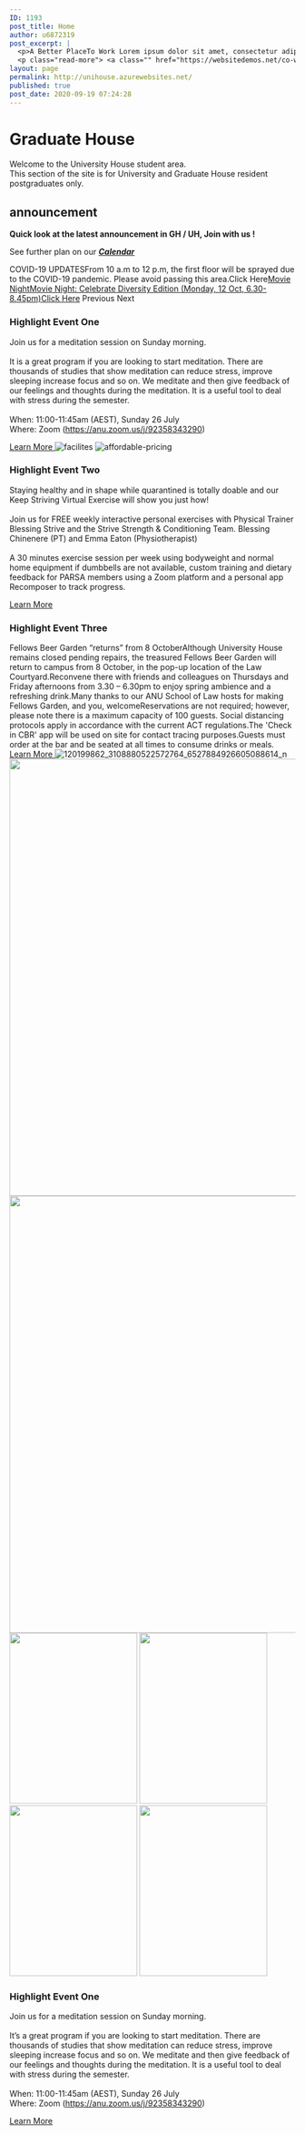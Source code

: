 ```yaml
---
ID: 1193
post_title: Home
author: u6872319
post_excerpt: |
  <p>A Better PlaceTo Work Lorem ipsum dolor sit amet, consectetur adipiscing elit. Ut elit tellus, luctus nec ullamcorper mattis, pulvinar dapibus leo. Ut elit tellus, luctus nec ullamcorper mattis, pulvinar dapibus leo. Donec Sodales Sagittis Magna. Learn More A Place That HelpsGrowth of Your Work Ut elit tellus, luctus nec ullamcorper mattis, pulvinar dapibus leo. &hellip;</p>
  <p class="read-more"> <a class="" href="https://websitedemos.net/co-working-space-02/"> <span class="screen-reader-text">Home</span> Read More &raquo;</a></p>
layout: page
permalink: http://unihouse.azurewebsites.net/
published: true
post_date: 2020-09-19 07:24:28
---
```

<h1>Graduate House</h1>		
		<p>Welcome to the University House student area.<br data-rich-text-line-break="true" />This section of the site is for University and Graduate House resident postgraduates only.</p>		
			<h2>announcement</h2>		
		<p><b>Quick look at the latest announcement in GH / UH, Join with us !</b></p><p>See further plan on our <i><u><b><a href="https://unihouse.azurewebsites.net/index.php/event/">Calendar</a></b></u></i></p>		
					COVID-19 UPDATESFrom 10 a.m to 12 p.m, the first floor will be sprayed due to the COVID-19 pandemic. Please avoid passing this area.Click Here<a href="https://unihouse.azurewebsites.net/index.php/event/test-event/">Movie NightMovie Night: Celebrate Diversity Edition (Monday, 12 Oct, 6.30-8.45pm)Click Here</a>				
							Previous
							Next
			<h3>Highlight Event One</h3>		
		<p>Join us for a meditation session on Sunday morning. <br /><br />It is a great program if you are looking to start meditation. There are thousands of studies that show meditation can reduce stress, improve sleeping increase focus and so on. We meditate and then give feedback of our feelings and thoughts during the meditation. It is a useful tool to deal with stress during the semester.<br /><br />When: 11:00-11:45am (AEST), Sunday 26 July<br />Where: Zoom (<a href="https://anu.zoom.us/j/92358343290" target="_blank" rel="nofollow noopener noreferrer" data-lynx-mode="hover" data-lynx-uri="https://l.facebook.com/l.php?u=https%3A%2F%2Fanu.zoom.us%2Fj%2F92358343290&h=AT20ncDNAMjMptYwD4-JcmfXoUrnta8WncnndITjBOKuux9NQXshJaMgN8Ov85AGNJJ4sEZ_DxqZXPgYhDGqj2Le96ROK6qjmasJgPGEK1IEUr8hTUw9D1gotSrxlogoxt2unuFRyeGumS_-Eok">https://anu.zoom.us/j/92358343290</a>)</p>		
			<a href="https://www.facebook.com/events/350695065893479/" role="button">
						Learn More
					</a>
										<img src="/wp-content/uploads/elementor/thumbs/facilites-ovojycfqq9ynbka2mpqslye1u7rhu7wnez164awo4g.jpg" title="facilites" alt="facilites" />											
										<img src="/wp-content/uploads/elementor/thumbs/affordable-pricing-ovojyddkx3zxn68ph85f6g5iflmv1x0dr3onlkv9y8.jpg" title="affordable-pricing" alt="affordable-pricing" />											
			<h3>Highlight Event Two</h3>		
		<p>Staying healthy and in shape while quarantined is totally doable and our Keep Striving Virtual Exercise will show you just how!<br /><br />Join us for FREE weekly interactive personal exercises with Physical Trainer Blessing Strive and the Strive Strength &amp; Conditioning Team. Blessing Chinenere (PT) and Emma Eaton (Physiotherapist)<br /><br />A 30 minutes exercise session per week using bodyweight and normal home equipment if dumbbells are not available, custom training and dietary feedback for PARSA members using a Zoom platform and a personal app Recomposer to track progress.</p>		
			<a href="https://www.facebook.com/events/2635536513348515/" role="button">
						Learn More
					</a>
			<h3>Highlight Event Three</h3>		
		Fellows Beer Garden “returns” from 8 OctoberAlthough University House remains closed pending repairs, the treasured Fellows Beer Garden will return to campus from 8 October, in the pop-up location of the Law Courtyard.Reconvene there with friends and colleagues on Thursdays and Friday afternoons from 3.30 – 6.30pm to enjoy spring ambience and a refreshing drink.Many thanks to our ANU School of Law hosts for making Fellows Garden, and you, welcomeReservations are not required; however, please note there is a maximum capacity of 100 guests. Social distancing protocols apply in accordance with the current ACT regulations.The 'Check in CBR' app will be used on site for contact tracing purposes.Guests must order at the bar and be seated at all times to consume drinks or meals.		
			<a href="https://www.facebook.com/UniHouseANU/" role="button">
						Learn More
					</a>
										<img src="/wp-content/uploads/2020/10/120199862_3108880522572764_6527884926605088614_n-150x150.jpg" title="120199862_3108880522572764_6527884926605088614_n" alt="120199862_3108880522572764_6527884926605088614_n" />											
										<img width="1024" height="768" src="/wp-content/uploads/2020/10/90121602228480_.pic_-1024x768.jpg" alt="" srcset="/wp-content/uploads/2020/10/90121602228480_.pic_-1024x768.jpg 1024w, /wp-content/uploads/2020/10/90121602228480_.pic_-300x225.jpg 300w, /wp-content/uploads/2020/10/90121602228480_.pic_-768x576.jpg 768w, /wp-content/uploads/2020/10/90121602228480_.pic_.jpg 1440w" sizes="(max-width: 1024px) 100vw, 1024px" />											
										<img width="1024" height="768" src="/wp-content/uploads/2020/10/90031602228470_.pic_-1024x768.jpg" alt="" srcset="/wp-content/uploads/2020/10/90031602228470_.pic_-1024x768.jpg 1024w, /wp-content/uploads/2020/10/90031602228470_.pic_-300x225.jpg 300w, /wp-content/uploads/2020/10/90031602228470_.pic_-768x576.jpg 768w, /wp-content/uploads/2020/10/90031602228470_.pic_.jpg 1440w" sizes="(max-width: 1024px) 100vw, 1024px" />											
										<img width="225" height="300" src="/wp-content/uploads/2020/10/90001602228468_.pic_-225x300.jpg" alt="" srcset="/wp-content/uploads/2020/10/90001602228468_.pic_-225x300.jpg 225w, /wp-content/uploads/2020/10/90001602228468_.pic_-768x1024.jpg 768w, /wp-content/uploads/2020/10/90001602228468_.pic_.jpg 1080w" sizes="(max-width: 225px) 100vw, 225px" />											
										<img width="225" height="300" src="/wp-content/uploads/2020/10/90131602228481_.pic_-225x300.jpg" alt="" srcset="/wp-content/uploads/2020/10/90131602228481_.pic_-225x300.jpg 225w, /wp-content/uploads/2020/10/90131602228481_.pic_-768x1024.jpg 768w, /wp-content/uploads/2020/10/90131602228481_.pic_.jpg 1080w" sizes="(max-width: 225px) 100vw, 225px" />											
										<img width="225" height="300" src="/wp-content/uploads/2020/10/90041602228471_.pic_-225x300.jpg" alt="" srcset="/wp-content/uploads/2020/10/90041602228471_.pic_-225x300.jpg 225w, /wp-content/uploads/2020/10/90041602228471_.pic_-768x1024.jpg 768w, /wp-content/uploads/2020/10/90041602228471_.pic_.jpg 1080w" sizes="(max-width: 225px) 100vw, 225px" />											
										<img width="225" height="300" src="/wp-content/uploads/2020/10/89991602228467_.pic_-225x300.jpg" alt="" srcset="/wp-content/uploads/2020/10/89991602228467_.pic_-225x300.jpg 225w, /wp-content/uploads/2020/10/89991602228467_.pic_-768x1024.jpg 768w, /wp-content/uploads/2020/10/89991602228467_.pic_.jpg 1080w" sizes="(max-width: 225px) 100vw, 225px" />											
			<h3>Highlight Event One</h3>		
		<p>Join us for a meditation session on Sunday morning. <br /><br />It’s a great program if you are looking to start meditation. There are thousands of studies that show meditation can reduce stress, improve sleeping increase focus and so on. We meditate and then give feedback of our feelings and thoughts during the meditation. It is a useful tool to deal with stress during the semester.<br /><br />When: 11:00-11:45am (AEST), Sunday 26 July<br />Where: Zoom (<a href="https://anu.zoom.us/j/92358343290" target="_blank" rel="nofollow noopener noreferrer" data-lynx-mode="hover" data-lynx-uri="https://l.facebook.com/l.php?u=https%3A%2F%2Fanu.zoom.us%2Fj%2F92358343290&amp;h=AT20ncDNAMjMptYwD4-JcmfXoUrnta8WncnndITjBOKuux9NQXshJaMgN8Ov85AGNJJ4sEZ_DxqZXPgYhDGqj2Le96ROK6qjmasJgPGEK1IEUr8hTUw9D1gotSrxlogoxt2unuFRyeGumS_-Eok">https://anu.zoom.us/j/92358343290</a>)</p>		
			<a href="https://www.facebook.com/events/350695065893479/" role="button">
						Learn More
					</a>